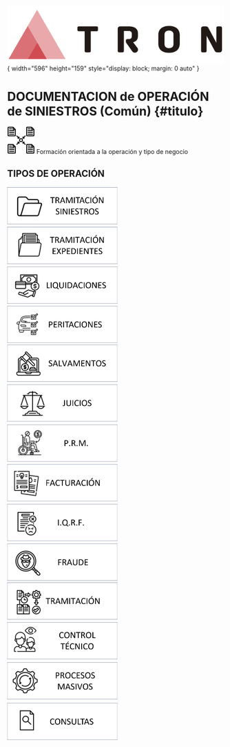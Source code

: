 ![Imagen LOGO](./00-Imagen/logo-TRON.png){ width="596" height="159" style="display: block; margin: 0 auto" }

# DOCUMENTACION de OPERACIÓN de SINIESTROS (Común) {#titulo}

![Imagen Operación Siniestros Común](./00-Imagen/icono-siniestros-Comun.png) Formación orientada a la operación y tipo de negocio
    
## TIPOS DE OPERACIÓN

[![Imagen TRAMITACIÓN DE SINIESTROS](./00-Imagen/boton-siniestros-tramitacion-Siniestros.png "Siniestros")]()
[![Imagen TRAMITACIÓN DE EXPEDIENTES](./00-Imagen/boton-siniestros-tramitacion-Expediente.png "Expedientes")]()
[![Imagen LIQUIDACIONES](./00-Imagen/boton-siniestros-Liquidaciones.png " Liquidaciones")]()
[![Imagen PERITACIONES](./00-Imagen/boton-siniestros-Peritaciones.png "Peritaciones")]()
[![Imagen SALVAMENTOS](./00-Imagen/boton-siniestros-Salvamentos.png  "Salvamento")]()
[![Imagen JUICIOS](./00-Imagen/boton-siniestros-Juicios.png "Juicio")]()
[![Imagen PLAN DE RENTA](./00-Imagen/boton-siniestros-PRM.png "Plan de Renta")]()
[![Imagen FACTURACIÓN](./00-Imagen/boton-siniestros-Facturacion.png "Facturación")]()
[![Imagen I.Q.R.F.](./00-Imagen/boton-siniestros-IQRF.png "I.q.r.f.")]()
[![Imagen FRAUDE](./00-Imagen/boton-siniestros-Fraude.png "Fraude")]()
[![Imagen TRAMITACIÓN](./00-Imagen/boton-siniestros-Tramitacion.png "Tramitación")]()
[![Imagen CONTROL TÉCNICO](./00-Imagen/boton-siniestros-Control-Tecnico.png "Control técnico")]()
[![Imagen PROCESOS MASIVOS](./00-Imagen/boton-siniestros-Proceso-Masivo.png "Procesos masivos")](./../../../../../02-Formacion/01-Modulos/04-Siniestros/02-Operacion/01-Comun/07-Poceso-Masivo/FORMACION-Siniestros-Comun-Masivo.md)
[![Imagen CONSULTAS](./00-Imagen/boton-siniestros-Consultas.png "Consulta")]()
